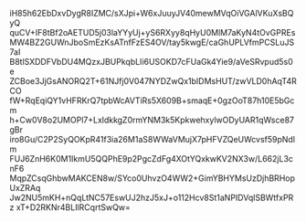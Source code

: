 iH85h62EbDxvDygR8IZMC/sXJpi+W6xJuuyJV40mewMVqOiVGAlVKuXsBQyQ
quCV+IF8tBf2oAETUD5j03laYYyUj+yS6RXyy8qHyU0MlM7aKyN4tOvGPREs
MW4BZ2GUWnJboSmEzKsATnfFzES4OV/tay5kwgE/caGhUPLVfmPCSLuJS7aI
B8tlSXDDFVbDU4MQzxJBUPkqbLIi6USOKD7cFUaGk4Yie9/aVeSRvpud5s0e
ZCBoe3JjGsANORQ2T+61NJfj0V047NYDZwQx1bIDMsHUT/zwVLD0hAqT4RCO
fW+RqEqiQY1vHFRKrQ7tpbWcAVTiRs5X609B+smaqE+0gzOoT87h10E5bGcm
h+Cw0V8o2UMOPl7+LxldkkgZ0rmYNM3k5KpkwehxylwODyUAR1qWsce87gBr
iro8Gu/C2P2SyQOKpR41f3ia26M1aS8WWaVMujX7pHFVZQeUWcvsf59pNdlm
FUJ6ZnH6K0M1IkmU5QQPhE9p2PgcZdFg4XOtYQxkwKV2NX3w/L662jL3cnF6
MqpZCsqGhbwMAKCEN8w/SYco0UhvzO4WW2+GimYBHYMsUzDjhBRHopUxZRAq
Jw2NU5mKH+nQqLtNC57EswUJ2hzJ5xJ+o112Hcv8St1aNPIDVqlSBWtfxPRz
xT+D2RKNr4BLIlRCqrtSwQw=
